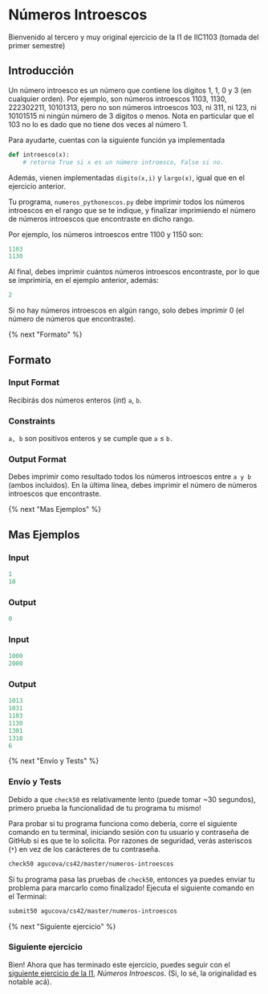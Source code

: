 # Números Introescos

Bienvenido al tercero y muy original ejercicio de la I1 de IIC1103 (tomada del primer semestre)

## Introducción

Un número introesco es un número que contiene los dígitos 1, 1, 0 y 3 (en cualquier orden). Por ejemplo, son números introescos 1103, 1130, 222302211, 10101313, pero no son números introescos 103, ni 311, ni 123, ni 10101515 ni ningún número de 3 dígitos o menos. Nota en particular que el 103 no lo es dado que no tiene dos veces al número 1.

Para ayudarte, cuentas con la siguiente función ya implementada

```python
def introesco(x):
    # retorna True si x es un número introesco, False si no.
```

Además, vienen implementadas `digito(x,i)` y `largo(x)`, igual que en el ejercicio anterior.

Tu programa, `numeros_pythonescos.py` debe imprimir todos los números introescos en el rango que se te indique, y finalizar imprimiendo el número de números introescos que encontraste en dicho rango.

Por ejemplo, los números introescos entre 1100 y 1150 son:

```python
1103
1130
```

Al final, debes imprimir cuántos números introescos encontraste, por lo que se imprimiría, en el ejemplo anterior, además:
```python
2
```

Si no hay números introescos en algún rango, solo debes imprimir 0 (el número de números que encontraste).

{% next "Formato" %}

## Formato

### Input Format

Recibirás dos números enteros (*int*) `a`, `b`.

### Constraints

`a, b` son positivos enteros y se cumple que `a` ≤ `b.`

### Output Format

Debes imprimir como resultado todos los números introescos entre `a y b` (ambos incluidos). En la última línea, debes imprimir el número de números introescos que encontraste.

{% next "Mas Ejemplos" %}

## Mas Ejemplos

### Input

```python
1
10
```
### Output

```python
0
```
### Input

```python
1000
2000
```

### Output

```python
1013
1031
1103
1130
1301
1310
6
```

{% next "Envío y Tests" %}

### Envío y Tests

Debido a que `check50` es relativamente lento (puede tomar ~30 segundos), primero prueba la funcionalidad de tu programa tu mismo!

Para probar si tu programa funciona como debería, corre el siguiente comando en tu terminal, iniciando sesión con tu usuario y contraseña de GitHub si es que te lo solicita. Por razones de seguridad, verás asteriscos (`*`) en vez de los carácteres de tu contraseña.

```bash
check50 agucova/cs42/master/numeros-introescos
```

Si tu programa pasa las pruebas de `check50`, entonces ya puedes enviar tu problema para marcarlo como finalizado! Ejecuta el siguiente comando en el Terminal:

```bash
submit50 agucova/cs42/master/numeros-introescos
```

{% next "Siguiente ejercicio" %}

### Siguiente ejercicio

Bien! Ahora que has terminado este ejercicio, puedes seguir con el [siguiente ejercicio de la I1](https://lab.cs50.io/agucova/labs-cs42/master/numeros-introescos/), *Números Introescos*. (Si, lo sé, la originalidad es notable acá).